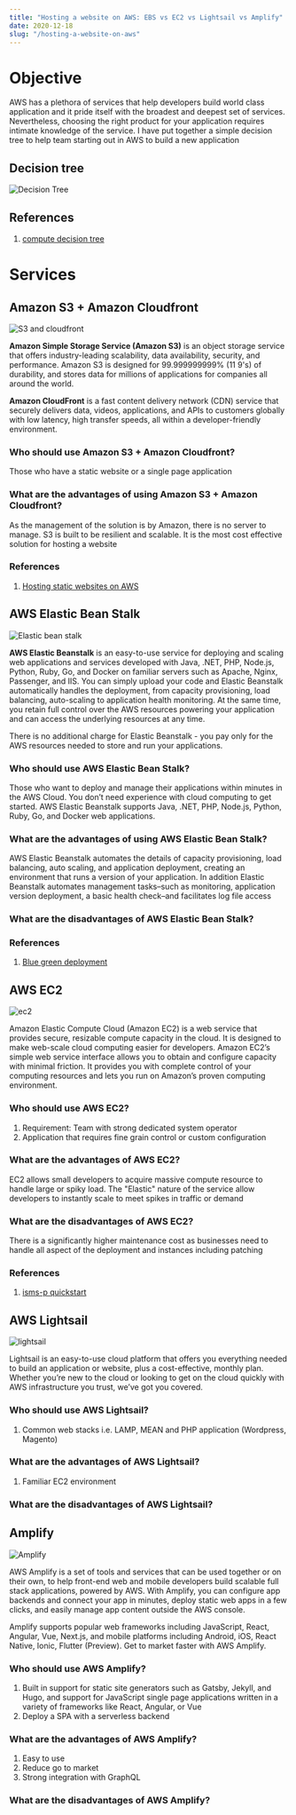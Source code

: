 ```yaml
---
title: "Hosting a website on AWS: EBS vs EC2 vs Lightsail vs Amplify"
date: 2020-12-18
slug: "/hosting-a-website-on-aws"
---
```


# Objective

AWS has a plethora of services that help developers build world class application and it pride itself with the broadest and deepest set of services. Nevertheless, choosing the right product for your application requires intimate knowledge of the service. I have put together a simple decision tree to help team starting out in AWS to build a new application 

## Decision tree
![Decision Tree](https://github.com/sebastianlzy/draw-io/raw/master/icons/icons-compute-decision-tree.png)

## References
1. [compute decision tree](https://medium.com/weareservian/choosing-a-suitable-aws-compute-product-a-decision-tree-1dc46caef824)

# Services

## Amazon S3 + Amazon Cloudfront
![S3 and cloudfront](https://github.com/sebastianlzy/draw-io/raw/master/icons/icons-S3andCloudfront.png)

**Amazon Simple Storage Service (Amazon S3)** is an object storage service that offers industry-leading scalability, data availability, security, and performance. Amazon S3 is designed for 99.999999999% (11 9's) of durability, and stores data for millions of applications for companies all around the world.

**Amazon CloudFront** is a fast content delivery network (CDN) service that securely delivers data, videos, applications, and APIs to customers globally with low latency, high transfer speeds, all within a developer-friendly environment.

### Who should use Amazon  S3 + Amazon Cloudfront?
Those who have a static website or a single page application

### What are the advantages of using Amazon S3 + Amazon Cloudfront?
As the management of the solution is by Amazon, there is no server to manage. S3 is built to be resilient and scalable. It is the most cost effective solution for hosting a website

### References
1. [Hosting static websites on AWS](https://d0.awsstatic.com/whitepapers/Storage/Building%20Static%20Websites%20on%20AWS.pdf)
 
## AWS Elastic Bean Stalk
![Elastic bean stalk](https://github.com/sebastianlzy/draw-io/raw/master/icons/icons-Beanstalk.png)

**AWS Elastic Beanstalk** is an easy-to-use service for deploying and scaling web applications and services developed with Java, .NET, PHP, Node.js, Python, Ruby, Go, and Docker on familiar servers such as Apache, Nginx, Passenger, and IIS.
You can simply upload your code and Elastic Beanstalk automatically handles the deployment, from capacity provisioning, load balancing, auto-scaling to application health monitoring. At the same time, you retain full control over the AWS resources powering your application and can access the underlying resources at any time.

There is no additional charge for Elastic Beanstalk - you pay only for the AWS resources needed to store and run your applications.

### Who should use AWS Elastic Bean Stalk?
Those who want to deploy and manage their applications within minutes in the AWS Cloud. You don’t need experience with cloud computing to get started. AWS Elastic Beanstalk supports Java, .NET, PHP, Node.js, Python, Ruby, Go, and Docker web applications.

### What are the advantages of using AWS Elastic Bean Stalk?
AWS Elastic Beanstalk automates the details of capacity provisioning, load balancing, auto scaling, and application deployment, creating an environment that runs a version of your application. In addition Elastic Beanstalk automates management tasks–such as monitoring, application version deployment, a basic health check–and facilitates log file access


### What are the disadvantages of AWS Elastic Bean Stalk?


### References
1. [Blue green deployment](https://aws.amazon.com/quickstart/architecture/blue-green-deployment/)

## AWS EC2
![ec2](https://github.com/sebastianlzy/draw-io/raw/master/icons/icons-EC2.png)

Amazon Elastic Compute Cloud (Amazon EC2) is a web service that provides secure, resizable compute capacity in the cloud. It is designed to make web-scale cloud computing easier for developers. Amazon EC2’s simple web service interface allows you to obtain and configure capacity with minimal friction. It provides you with complete control of your computing resources and lets you run on Amazon’s proven computing environment.

### Who should use AWS EC2?
1. Requirement: Team with strong dedicated system operator
2. Application that requires fine grain control or custom configuration

### What are the advantages of AWS EC2?
EC2 allows small developers to acquire massive compute resource to handle large or spiky load. The "Elastic" nature of the service allow developers to instantly scale to meet spikes in traffic or demand

### What are the disadvantages of AWS EC2?
There is a significantly higher maintenance cost as businesses need to handle all aspect of the deployment and instances including patching

### References
1. [isms-p quickstart](https://aws.amazon.com/quickstart/architecture/isms-p/)

## AWS Lightsail
![lightsail](https://github.com/sebastianlzy/draw-io/raw/master/icons/icons-Lightsail.png)

Lightsail is an easy-to-use cloud platform that offers you everything needed to build an application or website, plus a cost-effective, monthly plan. Whether you’re new to the cloud or looking to get on the cloud quickly with AWS infrastructure you trust, we’ve got you covered.

### Who should use AWS Lightsail?
1. Common web stacks i.e. LAMP, MEAN and PHP application (Wordpress, Magento)

### What are the advantages of AWS Lightsail?
1. Familiar EC2 environment

### What are the disadvantages of AWS Lightsail?

## Amplify
![Amplify](https://github.com/sebastianlzy/draw-io/raw/master/icons/icons-Amplify.png)

AWS Amplify is a set of tools and services that can be used together or on their own, to help front-end web and mobile developers build scalable full stack applications, powered by AWS. With Amplify, you can configure app backends and connect your app in minutes, deploy static web apps in a few clicks, and easily manage app content outside the AWS console.

Amplify supports popular web frameworks including JavaScript, React, Angular, Vue, Next.js, and mobile platforms including Android, iOS, React Native, Ionic, Flutter (Preview). Get to market faster with AWS Amplify.

### Who should use AWS Amplify?
1. Built in support for static site generators such as Gatsby, Jekyll, and Hugo, and support for JavaScript single page applications written in a variety of frameworks like React, Angular, or Vue
2. Deploy a SPA with a serverless backend

### What are the advantages of AWS Amplify?
1. Easy to use
2. Reduce go to market 
3. Strong integration with GraphQL

### What are the disadvantages of AWS Amplify?



